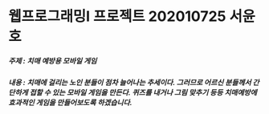 # 웹프로그래밍I 프로젝트 202010725 서윤호
##### 주제 : 치매 예방용 모바일 게임
##### 내용 : 치매에 걸리는 노인 분들이 점차 늘어나는 추세이다. 그러므로 어르신 분들께서 간단하게 접할 수 있는 모바일 게임을 만든다. 퀴즈를 내거나 그림 맞추기 등등 치매예방에 효과적인 게임을 만들어보도록 하겠습니다.
